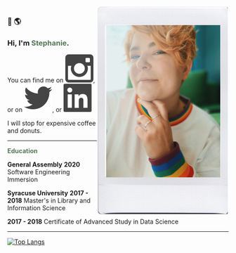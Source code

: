 <img align="right" width="" height="" src="steph.jpg" alt="steph photo">

### 👋 🌎 
### Hi, I'm <span style="color:#527856;">Stephanie</span>.

<!-- Actual text -->

You can find me on [![Instagram][1.2]][1], or on [![Twitter][2.2]][2], or [![LinkedIn][3.2]][3]

<!-- Icons -->

[1.2]: social-1_logo-instagram.svg
[2.2]: social-1_logo-twitter.svg
[3.2]: social-1_logo-linkedin.svg

<!-- Links to your social media accounts -->

[1]: https://instagram.com/heyrinehart
[2]: https://twitter.com/heyrinehart
[3]: https://linkedin.com/in/srinehart


I will stop for expensive coffee and donuts. 

--- 

**<span style="color:#527856">Education</span>**

**General Assembly** 
**2020** Software Engineering Immersion

**Syracuse University** 
**2017 - 2018** Master's in Library and Information Science 

**2017 - 2018** Certificate of Advanced Study in Data Science

--- 

[![Top Langs](https://github-readme-stats.vercel.app/api/top-langs/?username=mlisdev&layout=compact)](https://github.com/mlisdev/github-readme-stats)
